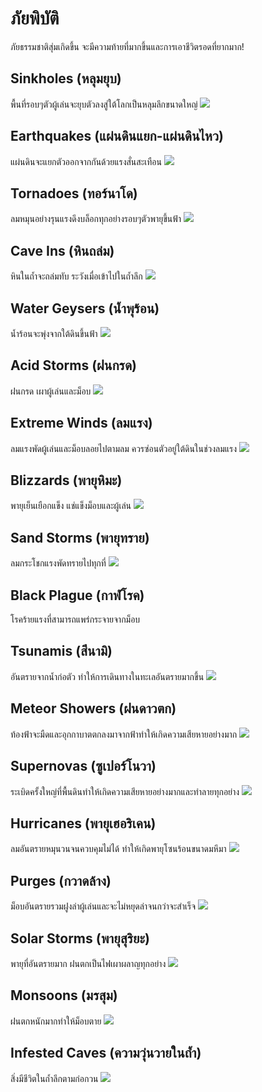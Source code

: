 # ภัยพิบัติ
ภัยธรรมชาติสุ่มเกิดขึ้น จะมีความท้ายที่มากขึ้นและการเอาชีวิตรอดที่ยากมาก!

## Sinkholes (หลุมยุบ)
พื้นที่รอบๆตัวผู้เล่นจะยุบตัวลงสู่ใต้โลกเป็นหลุมลึกขนาดใหญ่
![](https://i.imgur.com/u4NSehC.jpeg)

## Earthquakes (แผ่นดินแยก-แผ่นดินไหว)
แผ่นดินจะแยกตัวออกจากกันด้วยแรงสั่นสะเทือน
![](https://i.imgur.com/1jOpM3f.jpeg)

## Tornadoes (ทอร์นาโด)
ลมหมุนอย่างรุนแรงดึงบล็อกทุกอย่างรอบๆตัวพายุขึ้นฟ้า
![](https://i.imgur.com/1c8IeeN.jpeg)

## Cave Ins (หินถล่ม)
หินในถ้ำจะถล่มทับ ระวังเมื่อเข้าไปในถ้ำลึก
![](https://i.imgur.com/JfbtltR.jpeg)

## Water Geysers (น้ำพุร้อน)
น้ำร้อนจะพุ่งจากใต้ดินขึ้นฟ้า
![](https://i.imgur.com/BXLzxm6.jpeg)

## Acid Storms (ฝนกรด)
ฝนกรด เผาผู้เล่นและม็อบ
![](https://i.imgur.com/NnZH8V7.jpeg)

## Extreme Winds (ลมแรง)
ลมแรงพัดผู้เล่นและม็อบลอยไปตามลม ควรซ่อนตัวอยู่ใต้ดินในช่วงลมแรง
![](https://i.imgur.com/18JJEOi.jpeg)

## Blizzards (พายุหิมะ)
พายุเย็นเยือกแข็ง แช่แข็งม็อบและผู้เล่น
![](https://i.imgur.com/SIh7yqo.jpeg)

## Sand Storms (พายุทราย)
ลมกระโชกแรงพัดทรายไปทุกที่
![](https://i.imgur.com/9F65fof.jpeg)

## Black Plague (กาฬโรค)
โรคร้ายแรงที่สามารถแพร่กระจายจากม็อบ

## Tsunamis (สึนามิ)
อันตรายจากน้ำก่อตัว ทำให้การเดินทางในทะเลอันตรายมากขึ้น
![](https://i.imgur.com/MaMgzO8.png)

## Meteor Showers (ฝนดาวตก)
ท้องฟ้าจะมืดและอุกกาบาตตกลงมาจากฟ้าทำให้เกิดความเสียหายอย่างมาก
![](https://i.imgur.com/uhZwaN8.jpeg)

## Supernovas (ซูเปอร์โนวา)
ระเบิดครั้งใหญ่ที่พื้นดินทำให้เกิดความเสียหายอย่างมากและทำลายทุกอย่าง
![](https://i.imgur.com/L7BQoXY.jpeg)

## Hurricanes (พายุเฮอริเคน)
ลมอันตรายหมุนวนจนควบคุมไม่ได้ ทำให้เกิดพายุโซนร้อนขนาดมหึมา
![](https://i.imgur.com/FU1odLR.jpeg)

## Purges (กวาดล้าง)
ม็อบอันตรายรวมฝูงล่าผู้เล่นและจะไม่หยุดล่าจนกว่าจะสำเร็จ
![](https://i.imgur.com/IKDH9ux.jpeg)

## Solar Storms (พายุสุริยะ)
พายุที่อันตรายมาก ฝนตกเป็นไฟเผาผลาญทุกอย่าง
![](https://i.imgur.com/umcGLyt.jpeg)

## Monsoons (มรสุม)
ฝนตกหนักมากทำให้ม็อบตาย
![](https://i.imgur.com/9wSoAHw.jpeg)

## Infested Caves (ความวุ่นวายในถ้ำ)
สิ่งมีชีวิตในถ้ำลึกตามก่อกวน
![](https://i.imgur.com/1uSfkqW.jpeg)
